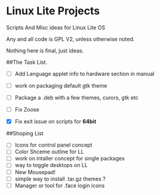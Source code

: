 Linux Lite Projects
===================

Scripts And Misc ideas for Linux Lite OS

Any and all code is GPL V2, unless otherwise noted.

Nothing here is final, just ideas.

##The Task List.
- [ ] Add Language applet info to hardware section in manual
- [ ] work on packaging default gtk theme
- [ ] Package a .deb with a few themes, curors, gtk etc
- [ ] Fix Zoose
- [x] Fix exit issue on scripts for **64bit**




##Shoping List
- [ ] Icons for control panel concept
- [ ] Color Shceme outline for LL
- [ ] work on intaller concept for single packages
- [ ] way to toggle desktops on LL
- [ ] New Mousepad!
- [ ] simple way to install .tar.gz themes ?
- [ ] Manager or tool for .face login icons